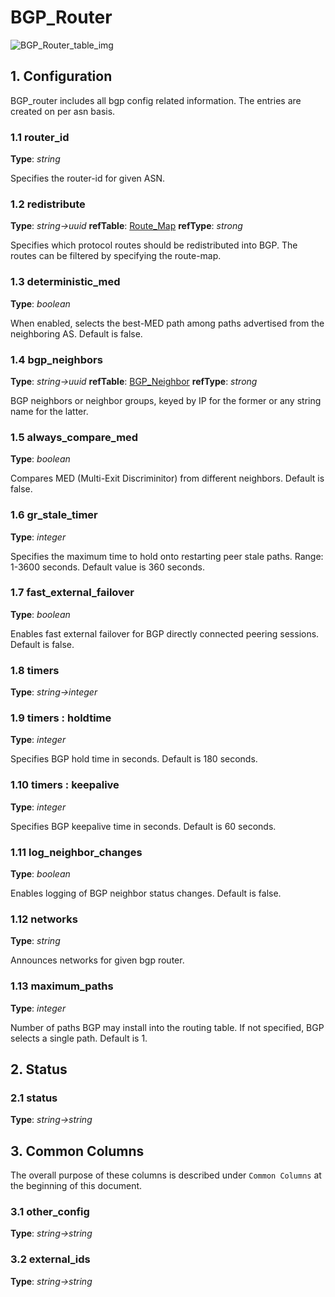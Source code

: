 # BGP_Router

![BGP_Router_table_img](http://www.plantuml.com/plantuml/img/0SS0EFz0StHXSdHrRMmAT6zdPNHePN8WUmfZR65pSo12Hr1VKczrT6Lo2dqAQ6baPI1ZQN9ZR6KAQ6baPI1jPMrYPN9p2dDhQMvmON9XRI1jRsvlOsXoRsrb87HoTMKAR6LdPMva879fPsXq2cDlRdHfRdLlSo1iQMvb82qWF68-StHoRsvdF2zYFY1oPMPbScLkOsKAP6zqT6La86nfRcKWBI0yQJvtPM5hF2zfFY1oPMPbScLkOsKAPMvaR6LdPMva2a1bRcHrRMmA)

## 1. Configuration

BGP_router includes all bgp config related information. The entries are created
on per asn basis.

### 1.1 router_id

**Type**: _string_

Specifies the router-id for given ASN.

### 1.2 redistribute

**Type**: _string->uuid_ **refTable**: [Route_Map](route_map.html) **refType**: _strong_



Specifies which protocol routes should be redistributed into BGP. The routes can
be filtered by specifying the route-map.

### 1.3 deterministic_med

**Type**: _boolean_

When enabled, selects the best-MED path among paths advertised from the
neighboring AS. Default is false.

### 1.4 bgp_neighbors

**Type**: _string->uuid_ **refTable**: [BGP_Neighbor](bgp_neighbor.html) **refType**: _strong_



BGP neighbors or neighbor groups, keyed by IP for the former or any     string
name for the latter.

### 1.5 always_compare_med

**Type**: _boolean_

Compares MED (Multi-Exit Discriminitor) from different neighbors. Default is
false.

### 1.6 gr_stale_timer

**Type**: _integer_

Specifies the maximum time to hold onto restarting peer stale paths. Range:
1-3600 seconds. Default value is 360 seconds.

### 1.7 fast_external_failover

**Type**: _boolean_

Enables fast external failover for BGP directly connected peering sessions.
Default is false.

### 1.8 timers

**Type**: _string->integer_

### 1.9 timers : holdtime

**Type**: _integer_

Specifies BGP hold time in seconds. Default is 180 seconds.

### 1.10 timers : keepalive

**Type**: _integer_

Specifies BGP keepalive time in seconds. Default is 60 seconds.

### 1.11 log_neighbor_changes

**Type**: _boolean_

Enables logging of BGP neighbor status changes. Default is false.

### 1.12 networks

**Type**: _string_

Announces networks for given bgp router.

### 1.13 maximum_paths

**Type**: _integer_

Number of paths BGP may install into the routing table. If not specified, BGP
selects a single path. Default is 1.

## 2. Status

### 2.1 status

**Type**: _string->string_

## 3. Common Columns

The overall purpose of these columns is described under `Common Columns` at the
beginning of this document.

### 3.1 other_config

**Type**: _string->string_

### 3.2 external_ids

**Type**: _string->string_

